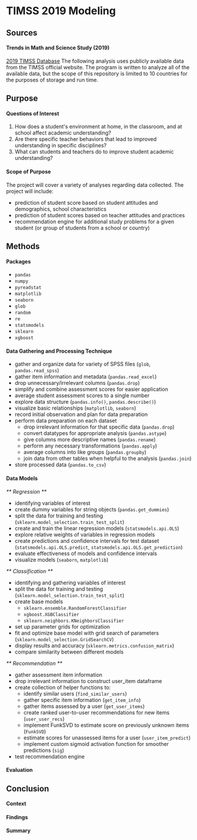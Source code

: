 # TIMSS 2019 Modeling

## Sources
#### Trends in Math and Science Study (2019)
[2019 TIMSS Database](https://timss2019.org/international-database/)
The following analysis uses publicly available data from the TIMSS official website.
The program is written to analyze all of the available data, but the scope of this repository is limited to 10 countries for the purposes of storage and run time.

## Purpose
#### Questions of Interest
1. How does a student's environment at home, in the classroom, and at school affect academic understanding?
2. Are there specific teacher behaviors that lead to improved understanding in specific disciplines?
3. What can students and teachers do to improve student academic understanding?

#### Scope of Purpose
The project will cover a variety of analyses regarding data collected. The project will include:
* prediction of student score based on student attitudes and demographics, school characteristics
* prediction of student scores based on teacher attitudes and practices
* recommendation engine for additional study problems for a given student (or group of students from a school or country)

## Methods
#### Packages
- `pandas`
- `numpy`
- `pyreadstat`
- `matplotlib`
- `seaborn`
- `glob`
- `random`
- `re`
- `statsmodels`
- `sklearn`
- `xgboost`

#### Data Gathering and Processing Technique
- gather and organize data for variety of SPSS files (`glob`, `pandas.read_spss`)
- gather item information and metadata (`pandas.read_excel`)
- drop unnecessary/irrelevant columns (`pandas.drop`)
- simplify and combine assessment scores for easier application
- average student assessment scores to a single number
- explore data structure (`pandas.info()`, `pandas.describe()`)
- visualize basic relationships (`matplotlib`, `seaborn`)
- record initial observation and plan for data preparation
- perform data preparation on each dataset
  - drop irrelevant information for that specific data (`pandas.drop`)
  - convert datatypes for appropriate analysis (`pandas.astype`)
  - give columns more descriptive names (`pandas.rename`)
  - perform any necessary transformations (`pandas.apply`)
  - average columns into like groups (`pandas.groupby`)
  - join data from other tables when helpful to the analysis (`pandas.join`)
- store processed data (`pandas.to_csv`)

#### Data Models
_** Regression **_
- identifying variables of interest
- create dummy variables for string objects (`pandas.get_dummies`)
- split the data for training and testing (`sklearn.model_selection.train_test_split`)
- create and train the linear regression models (`statsmodels.api.OLS`)
- explore relative weights of variables in regression models
- create predictions and confidence intervals for test dataset (`statsmodels.api.OLS.predict`, `statsmodels.api.OLS.get_prediction`)
- evaluate effectiveness of models and confidence intervals
- visualize models (`seaborn`, `matplotlib`)

_** Classification **_
- identifying and gathering variables of interest
- split the data for training and testing (`sklearn.model_selection.train_test_split`)
- create base models
  - `sklearn.ensemble.RandomForestClassifier`
  - `xgboost.XGBClassifier`
  - `sklearn.neighbors.KNeighborsClassifier`
- set up parameter grids for optimization
- fit and optimize base model with grid search of parameters (`sklearn.model_selection.GridSearchCV`)
- display results and accuracy (`sklearn.metrics.confusion_matrix`)
- compare similarity between different models

_** Recommendation **_
- gather assessment item information
- drop irrelevant information to construct user_item dataframe
- create collection of helper functions to:
  - identify similar users (`find_similar_users`)
  - gather specific item information (`get_item_info`)
  - gather items assessed by a user (`get_user_items`)
  - create ranked user-to-user recommendations for new items (`user_user_recs`)
  - implement FunkSVD to estimate score on previously unknown items (`FunkSVD`)
  - estimate scores for unassessed items for a user (`user_item_predict`)
  - implement custom sigmoid activation function for smoother predictions (`sig`)
- test recommendation engine

#### Evaluation


## Conclusion
#### Context


#### Findings


#### Summary
